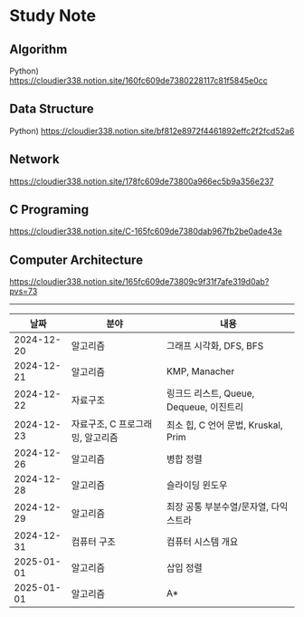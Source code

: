 # Study Note

## Algorithm
Python) https://cloudier338.notion.site/160fc609de7380228117c81f5845e0cc

## Data Structure
Python) https://cloudier338.notion.site/bf812e8972f4461892effc2f2fcd52a6

## Network
https://cloudier338.notion.site/178fc609de73800a966ec5b9a356e237

## C Programing
https://cloudier338.notion.site/C-165fc609de7380dab967fb2be0ade43e

## Computer Architecture
https://cloudier338.notion.site/165fc609de73809c9f31f7afe319d0ab?pvs=73

---

| 날짜 | 분야 | 내용 |
|------|-----|------|
|2024-12-20|알고리즘|그래프 시각화, DFS, BFS|
|2024-12-21|알고리즘|KMP, Manacher|
|2024-12-22|자료구조|링크드 리스트, Queue, Dequeue, 이진트리|
|2024-12-23|자료구조, C 프로그래밍, 알고리즘|최소 힙, C 언어 문법, Kruskal, Prim|
|2024-12-26|알고리즘|병합 정렬|
|2024-12-28|알고리즘|슬라이딩 윈도우|
|2024-12-29|알고리즘|최장 공통 부분수열/문자열, 다익스트라|
|2024-12-31|컴퓨터 구조|컴퓨터 시스템 개요|
|2025-01-01|알고리즘|삽입 정렬|
|2025-01-01|알고리즘|A*|

